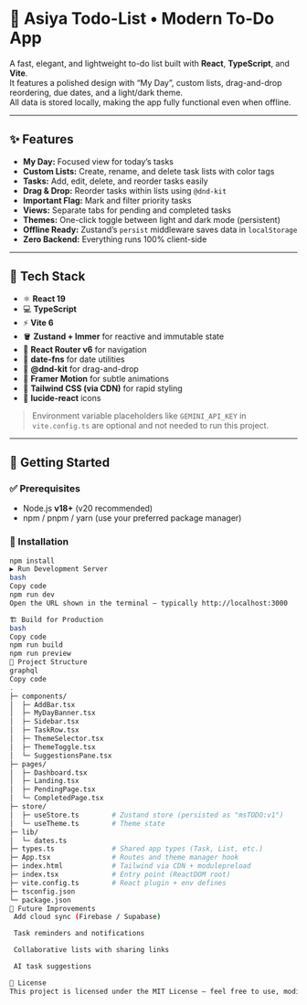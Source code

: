# 📝 Asiya Todo-List • Modern To-Do App

A fast, elegant, and lightweight to-do list built with **React**, **TypeScript**, and **Vite**.  
It features a polished design with “My Day”, custom lists, drag-and-drop reordering, due dates, and a light/dark theme.  
All data is stored locally, making the app fully functional even when offline.

---

## ✨ Features

- **My Day:** Focused view for today’s tasks  
- **Custom Lists:** Create, rename, and delete task lists with color tags  
- **Tasks:** Add, edit, delete, and reorder tasks easily  
- **Drag & Drop:** Reorder tasks within lists using `@dnd-kit`  
- **Important Flag:** Mark and filter priority tasks  
- **Views:** Separate tabs for pending and completed tasks  
- **Themes:** One-click toggle between light and dark mode (persistent)  
- **Offline Ready:** Zustand’s `persist` middleware saves data in `localStorage`  
- **Zero Backend:** Everything runs 100% client-side  

---

## 🧱 Tech Stack

- ⚛️ **React 19**  
- 💻 **TypeScript**  
- ⚡ **Vite 6**  
- 🪣 **Zustand + Immer** for reactive and immutable state  
- 🧭 **React Router v6** for navigation  
- 📅 **date-fns** for date utilities  
- 🧩 **@dnd-kit** for drag-and-drop  
- 💫 **Framer Motion** for subtle animations  
- 🎨 **Tailwind CSS (via CDN)** for rapid styling  
- 🔔 **lucide-react** icons  

> Environment variable placeholders like `GEMINI_API_KEY` in `vite.config.ts` are optional and not needed to run this project.

---

## 🚀 Getting Started

### ✅ Prerequisites
- Node.js **v18+** (v20 recommended)  
- npm / pnpm / yarn (use your preferred package manager)

### 🧩 Installation
```bash
npm install
▶️ Run Development Server
bash
Copy code
npm run dev
Open the URL shown in the terminal — typically http://localhost:3000

🏗️ Build for Production
bash
Copy code
npm run build
npm run preview
📁 Project Structure
graphql
Copy code
.
├─ components/
│  ├─ AddBar.tsx
│  ├─ MyDayBanner.tsx
│  ├─ Sidebar.tsx
│  ├─ TaskRow.tsx
│  ├─ ThemeSelector.tsx
│  ├─ ThemeToggle.tsx
│  └─ SuggestionsPane.tsx
├─ pages/
│  ├─ Dashboard.tsx
│  ├─ Landing.tsx
│  ├─ PendingPage.tsx
│  └─ CompletedPage.tsx
├─ store/
│  ├─ useStore.ts        # Zustand store (persisted as "msTODO:v1")
│  └─ useTheme.ts        # Theme state
├─ lib/
│  └─ dates.ts
├─ types.ts              # Shared app types (Task, List, etc.)
├─ App.tsx               # Routes and theme manager hook
├─ index.html            # Tailwind via CDN + modulepreload
├─ index.tsx             # Entry point (ReactDOM root)
├─ vite.config.ts        # React plugin + env defines
├─ tsconfig.json
└─ package.json
🧠 Future Improvements
 Add cloud sync (Firebase / Supabase)

 Task reminders and notifications

 Collaborative lists with sharing links

 AI task suggestions

📄 License
This project is licensed under the MIT License — feel free to use, modify, and share.

